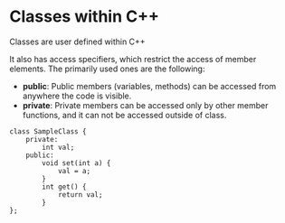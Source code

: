 # Classes within C++

Classes are user defined within C++

It also has access specifiers, which restrict the access of member elements. The primarily used ones are the following:

-    **public**: Public members (variables, methods) can be accessed from anywhere the code is visible.
-    **private**: Private members can be accessed only by other member functions, and it can not be accessed outside of class.

```
class SampleClass {
    private:
        int val;
    public:
        void set(int a) {
            val = a;
        }
        int get() {
            return val;
        }
};
```
